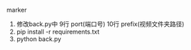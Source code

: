 marker

1. 修改back.py中 9行 port(端口号) 10行 prefix(视频文件夹路径)
2. pip install -r requirements.txt
3. python back.py
